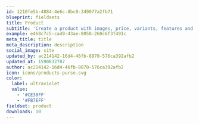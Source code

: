 ```yaml
---
id: 1210fe5b-4884-4e6c-8bc8-349077a2fb71
blueprint: fieldsets
title: Product
subtitle: 'Create a product with images, price, variants, features and details.'
example: e468c7c5-ca49-43ae-8058-260c6f3f491c
meta_title: title
meta_description: description
social_image: site
updated_by: ac214142-16d4-46fb-8870-576ca392afb2
updated_at: 1590832787
author: ac214142-16d4-46fb-8870-576ca392afb2
icon: icons/products-purse.svg
color:
  label: ultraviolet
  value:
    - '#CE30FF'
    - '#FB7EFF'
fieldset: product
downloads: 10
---
```

